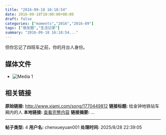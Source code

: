 ```yaml
---
title: "2016-09-18 16:18:54"
date: 2016-09-18T10:00:00+08:00
draft: false
categories: ["moments","2016","2016-09"]
tags: ["朋友圈","生活记录"]
summary: "2016-09-18 16:18:54..."
---
```


但你忘记了四班车之前，你的月台人身份。

## 媒体文件

- ![Media 1](/Moments/photos/2016-09-18/201609181618540.jpg)

## 相关链接

**原始链接:** http://www.xiami.com/song/1770449812
**链接标题:** 给金钟地铁站车厢内的人
**本地链接:** [查看完整内容](/link_content/2016/09/2016-09-18/link_content/)
**链接摘要:** ...

---

**帖子类型:** 4
**用户名:** chenxueyuan001
**处理时间:** 2025/8/28 22:39:05